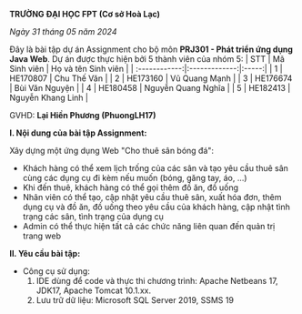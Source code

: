 **TRƯỜNG ĐẠI HỌC FPT (Cơ sở Hoà Lạc)**

*Ngày 31 tháng 05 năm 2024*

Đây là bài tập dự án Assignment cho bộ môn **PRJ301 - Phát triển ứng dụng Java Web**. Dự án được thực hiện bởi 5 thành viên của nhóm 5:
|       STT       |      Mã Sinh viên        | Họ và tên Sinh viên     |
| :------------:|:-------------:|:-----:|
|    1          |        HE170807      |  Chu Thế Văn    |
|     2         |        HE173160      |   Vũ Quang Mạnh   |
|     3         | HE176674             |    Bùi Văn Nguyện  |
|     4         | HE180458             |    Nguyễn Quang Nghĩa  |
|     5         | HE182413             |    Nguyễn Khang Linh  |

GVHD: **Lại Hiền Phương (PhuongLH17)**

**I. Nội dung của bài tập Assignment:**

Xây dựng một ứng dụng Web "Cho thuê sân bóng đá":
- Khách hàng có thể xem lịch trống của các sân và tạo yêu cầu thuê sân cùng các dụng cụ đi kèm nếu muốn (bóng, găng tay, áo, ...)
- Khi đến thuê, khách hàng có thể gọi thêm đồ ăn, đồ uống
- Nhân viên có thể tạo, cập nhật yêu cầu thuê sân, xuất hóa đơn, thêm dụng cụ và đồ ăn, đồ uống theo yêu cầu của khách hàng, cập nhật tình trạng các sân, tình trạng của dụng cụ 
- Admin có thể thực hiện tất cả các chức năng liên quan đến quản trị trang web

**II. Yêu cầu bài tập:**
- Công cụ sử dụng:
  1. IDE dùng để code và thực thi chương trình: Apache Netbeans 17, JDK17, Apache Tomcat 10.1.xx.
  2. Lưu trữ dữ liệu: Microsoft SQL Server 2019, SSMS 19
